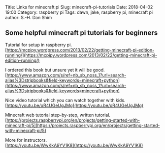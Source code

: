 Title: Links for minecraft pi
Slug: minecraft-pi-tutorials
Date: 2018-04-02 19:00
Category: raspberry pi
Tags: dawn, jake, raspberry pi, minecraft pi 
author: S.-H. Dan Shim

## Some helpful minecraft pi tutorials for beginners

Tutorial for setup in raspberry pi.  
[https://mcpipy.wordpress.com/2013/02/22/getting-minecraft-pi-edition-running/](https://mcpipy.wordpress.com/2013/02/22/getting-minecraft-pi-edition-running/)

I ordered this book but unsure yet it will be good.  
[https://www.amazon.com/s/ref=nb_sb_noss_1?url=search-alias%3Dstripbooks&field-keywords=minecraft+python](https://www.amazon.com/s/ref=nb_sb_noss_1?url=search-alias%3Dstripbooks&field-keywords=minecraft+python)

Nice video tutorial which you can watch together with kids.  
[https://youtu.be/oR4UGeUgJMg](https://youtu.be/oR4UGeUgJMg)

Minecraft web tutorial step-by-step, written tutorial.  
[https://projects.raspberrypi.org/en/projects/getting-started-with-minecraft-pi/5](https://projects.raspberrypi.org/en/projects/getting-started-with-minecraft-pi/5)

More for instructors.  
[https://youtu.be/WwKkA9YV1K8](https://youtu.be/WwKkA9YV1K8)